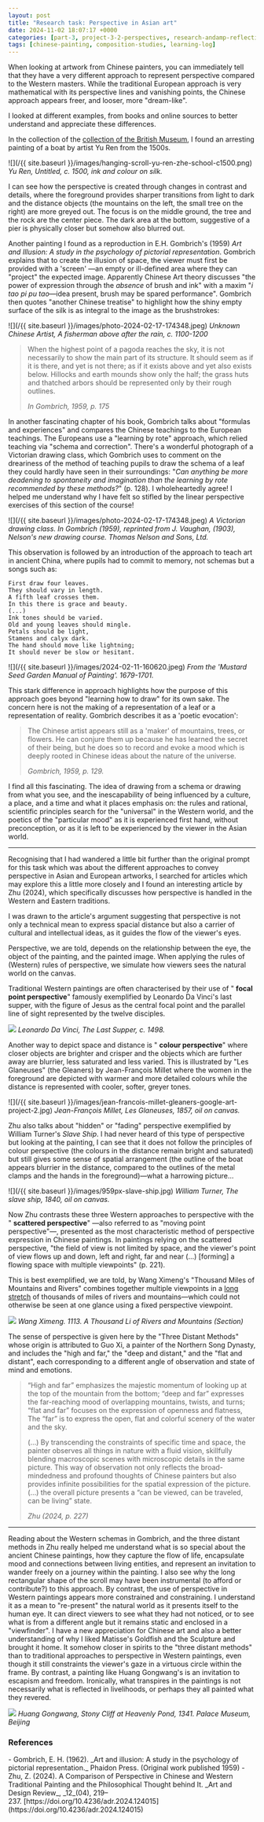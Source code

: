 ```yaml
---
layout: post
title: "Research task: Perspective in Asian art"
date: 2024-11-02 18:07:17 +0000
categories: [part-3, project-3-2-perspectives, research-andamp-reflection, uncategorised]
tags: [chinese-painting, composition-studies, learning-log]
---
```


When looking at artwork from Chinese painters, you can immediately tell that they have a very different approach to represent perspective compared to the Western masters. While the traditional European approach is very mathematical with its perspective lines and vanishing points, the Chinese approach appears freer, and looser, more "dream-like".

<!-- /wp:paragraph --><!-- wp:paragraph -->

I looked at different examples, from books and online sources to better understand and appreciate these differences.

<!-- /wp:paragraph --><!-- wp:paragraph -->

In the collection of the [collection of the British Museum](https://www.britishmuseum.org/collection/search?school_style=Chinese%20paintings%2Fprints%20schools), I found an arresting painting of a boat by artist Yu Ren from the 1500s.

<!-- /wp:paragraph --><!-- wp:image {"align":"center","id":1131,"width":332,"height":628,"sizeSlug":"full","linkDestination":"none"} -->
![](/{{ site.baseurl }}/images/hanging-scroll-yu-ren-zhe-school-c1500.png)
_Yu Ren, Untitled, c. 1500, ink and colour on silk._
<!-- /wp:image --><!-- wp:paragraph -->

I can see how the perspective is created through changes in contrast and details, where the foreground provides sharper transitions from light to dark and the distance objects (the mountains on the left, the small tree on the right) are more greyed out. The focus is on the middle ground, the tree and the rock are the center piece. The dark area at the bottom, suggestive of a pier is physically closer but somehow also blurred out.

<!-- /wp:paragraph --><!-- wp:paragraph -->

Another painting I found as a reproduction in E.H. Gombrich's (1959) _Art and Illusion: A study in the psychology of pictorial representation_. Gombrich explains that to create the illusion of space, the viewer must first be provided with a 'screen' —an empty or ill-defined area where they can "project" the expected image. Apparently Chinese Art theory discusses "the power of expression through the _absence_ of brush and ink" with a maxim "_i tao pi pu tao_—idea present, brush may be spared performance". Gombrich then quotes "another Chinese treatise" to highlight how the shiny empty surface of the silk is as integral to the image as the brushstrokes:

<!-- /wp:paragraph --><!-- wp:image {"align":"center","id":1130,"width":488,"height":688,"sizeSlug":"full","linkDestination":"none"} -->
![](/{{ site.baseurl }}/images/photo-2024-02-17-174348.jpeg)
_Unknown Chinese Artist, A fisherman above after the rain, c. 1100-1200_
<!-- /wp:image --><!-- wp:quote -->

> <!-- wp:paragraph -->
> 
> When the highest point of a pagoda reaches the sky, it is not necessarily to show the main part of its structure. It should seem as if it is there, and yet is not there; as if it exists above and yet also exists below. Hillocks and earth mounds show only the half; the grass huts and thatched arbors should be represented only by their rough outlines.
> 
> <!-- /wp:paragraph --><cite>In Gombrich, 1959, p. 175</cite>

<!-- /wp:quote --><!-- wp:paragraph -->

In another fascinating chapter of his book, Gombrich talks about "formulas and experiences" and compares the Chinese teachings to the European teachings. The Europeans use a "learning by rote" approach, which relied teaching via "schema and correction". There's a wonderful photograph of a Victorian drawing class, which Gombrich uses to comment on the dreariness of the method of teaching pupils to draw the schema of a leaf they could hardly have seen in their surroundings: "_Can anything be more deadening to spontaneity and imagination than the learning by rote recommended by these methods?_" (p. 128). I wholeheartedly agree! I helped me understand why I have felt so stifled by the linear perspective exercises of this section of the course!

<!-- /wp:paragraph --><!-- wp:image {"align":"center","id":1134,"width":500,"height":348,"sizeSlug":"full","linkDestination":"none"} -->
![](/{{ site.baseurl }}/images/photo-2024-02-17-174348.jpeg)
_A Victorian drawing class. In Gombrich (1959), reprinted from J. Vaughan, (1903), Nelson's new drawing course. Thomas Nelson and Sons, Ltd._
<!-- /wp:image --><!-- wp:paragraph -->

This observation is followed by an introduction of the approach to teach art in ancient China, where pupils had to commit to memory, not schemas but a songs such as:

<!-- /wp:paragraph --><!-- wp:columns -->
<!-- wp:column -->
<!-- wp:verse -->
```
First draw four leaves.
They should vary in length.
A fifth leaf crosses them.
In this there is grace and beauty.
(...)
Ink tones should be varied.
Old and young leaves should mingle.
Petals should be light,
Stamens and calyx dark.
The hand should move like lightning;
It should never be slow or hesitant.
```
<!-- /wp:verse -->
<!-- /wp:column --><!-- wp:column -->
<!-- wp:image {"id":1135,"sizeSlug":"full","linkDestination":"none"} -->
![](/{{ site.baseurl }}/images/2024-02-11-160620.jpeg)
_From the 'Mustard Seed Garden Manual of Painting'. 1679-1701._
<!-- /wp:image -->
<!-- /wp:column -->
<!-- /wp:columns --><!-- wp:paragraph -->

This stark difference in approach highlights how the purpose of this approach goes beyond "learning how to draw" for its own sake. The concern here is not the making of a representation of a leaf or a representation of reality. Gombrich describes it as a 'poetic evocation':

<!-- /wp:paragraph --><!-- wp:quote -->

> <!-- wp:paragraph -->
> 
> The Chinese artist appears still as a 'maker' of mountains, trees, or flowers. He can conjure them up because he has learned the secret of their being, but he does so to record and evoke a mood which is deeply rooted in Chinese ideas about the nature of the universe.
> 
> <!-- /wp:paragraph --><cite>Gombrich, 1959, p. 129.</cite>

<!-- /wp:quote --><!-- wp:paragraph -->

I find all this fascinating. The idea of drawing from a schema or drawing from what you see, and the inescapability of being influenced by a culture, a place, and a time and what it places emphasis on: the rules and rational, scientific principles search for the "universal" in the Western world, and the poetics of the "particular mood" as it is experienced first hand, without preconception, or as it is left to be experienced by the viewer in the Asian world.

<!-- /wp:paragraph --><!-- wp:separator -->
* * *
<!-- /wp:separator --><!-- wp:paragraph -->

Recognising that I had wandered a little bit further than the original prompt for this task which was about the different approaches to convey perspective in Asian and European artworks, I searched for articles which may explore this a little more closely and I found an interesting article by Zhu (2024), which specifically discusses how perspective is handled in the Western and Eastern traditions.

<!-- /wp:paragraph --><!-- wp:paragraph -->

I was drawn to the article's argument suggesting that perspective is not only a technical mean to express spacial distance but also a carrier of cultural and intellectual ideas, as it guides the flow of the viewer's eyes.

<!-- /wp:paragraph --><!-- wp:paragraph -->

Perspective, we are told, depends on the relationship between the eye, the object of the painting, and the painted image. When applying the rules of (Western) rules of perspective, we simulate how viewers sees the natural world on the canvas.

<!-- /wp:paragraph --><!-- wp:paragraph -->

Traditional Western paintings are often characterised by their use of " **focal point perspective**" famously exemplified by Leonardo Da Vinci's last supper, with the figure of Jesus as the central focal point and the parallel line of sight represented by the twelve disciples.

<!-- /wp:paragraph --><!-- wp:image {"id":1137,"sizeSlug":"full","linkDestination":"none"} -->
![](https://spaces.oca.ac.uk/gaellelog/wp-content/uploads/sites/5355/2024/11/IMG_0122.jpeg)
_Leonardo Da Vinci, The Last Supper, c. 1498._
<!-- /wp:image --><!-- wp:paragraph -->

Another way to depict space and distance is " **colour perspective**" where closer objects are brighter and crisper and the objects which are further away are blurrier, less saturated and less varied. This is illustrated by "Les Glaneuses" (the Gleaners) by Jean-François Millet where the women in the foreground are depicted with warmer and more detailed colours while the distance is represented with cooler, softer, greyer tones.

<!-- /wp:paragraph --><!-- wp:image {"id":1138,"sizeSlug":"full","linkDestination":"none"} -->
![](/{{ site.baseurl }}/images/jean-francois-millet-gleaners-google-art-project-2.jpg)
_Jean-François Millet, Les Glaneuses, 1857, oil on canvas._
<!-- /wp:image --><!-- wp:paragraph -->

Zhu also talks about "hidden" or "fading" perspective exemplified by William Turner's _Slave Ship_. I had never heard of this type of perspective but looking at the painting, I can see that it does not follow the principles of colour perspective (the colours in the distance remain bright and saturated) but still gives some sense of spatial arrangement (the outline of the boat appears blurrier in the distance, compared to the outlines of the metal clamps and the hands in the foreground)—what a harrowing picture...

<!-- /wp:paragraph --><!-- wp:image {"id":1141,"sizeSlug":"full","linkDestination":"none"} -->
![](/{{ site.baseurl }}/images/959px-slave-ship.jpg)
_William Turner, The slave ship, 1840, oil on canvas._
<!-- /wp:image --><!-- wp:paragraph -->

Now Zhu contrasts these three Western approaches to perspective with the " **scattered perspective**" —also referred to as "moving point perspective"—, presented as the most characteristic method of perspective expression in Chinese paintings. In paintings relying on the scattered perspective, "the field of view is not limited by space, and the viewer's point of view flows up and down, left and right, far and near (...) [forming] a flowing space with multiple viewpoints" (p. 221).

<!-- /wp:paragraph --><!-- wp:paragraph -->

This is best exemplified, we are told, by Wang Ximeng's "Thousand Miles of Mountains and Rivers" combines together multiple viewpoints in a [long stretch](https://upload.wikimedia.org/wikipedia/commons/3/37/Wang_Ximeng._A_Thousand_Li_of_Rivers_and_Mountains._%28Complete%2C_51%2C3x1191%2C5_cm%29._1113._Palace_museum%2C_Beijing.jpg) of thousands of miles of rivers and mountains—which could not otherwise be seen at one glance using a fixed perspective viewpoint.

<!-- /wp:paragraph --><!-- wp:image {"sizeSlug":"large"} -->
![](https://www.chinese-showcase.com/cdn/shop/articles/a_thousand_li_of_rivers_and_mountains.jpg?v=1703462245)
_Wang Ximeng. 1113. A Thousand Li of Rivers and Mountains (Section)_
<!-- /wp:image --><!-- wp:paragraph -->

The sense of perspective is given here by the "Three Distant Methods" whose origin is attributed to Guo Xi, a painter of the Northern Song Dynasty, and includes the "high and far," the "deep and distant," and the "flat and distant", each corresponding to a different angle of observation and state of mind and emotions.

<!-- /wp:paragraph --><!-- wp:quote -->

> <!-- wp:paragraph -->
> 
> “High and far” emphasizes the majestic momentum of looking up at the top of the mountain from the bottom; “deep and far” expresses the far-reaching mood of overlapping mountains, twists, and turns; “flat and far” focuses on the expression of openness and flatness, The “far” is to express the open, flat and colorful scenery of the water and the sky.
> 
> <!-- /wp:paragraph --><!-- wp:paragraph -->
> 
> (...) By transcending the constraints of specific time and space, the painter observes all things in nature with a fluid vision, skillfully blending macroscopic scenes with microscopic details in the same picture. This way of observation not only reflects the broad-mindedness and profound thoughts of Chinese painters but also provides infinite possibilities for the spatial expression of the picture. (...) the overall picture presents a “can be viewed, can be traveled, can be living” state.
> 
> <!-- /wp:paragraph --><cite>Zhu (2024, p. 227)</cite>

<!-- /wp:quote --><!-- wp:separator -->
* * *
<!-- /wp:separator --><!-- wp:paragraph -->

Reading about the Western schemas in Gombrich, and the three distant methods in Zhu really helped me understand what is so special about the ancient Chinese paintings, how they capture the flow of life, encapsulate mood and connections between living entities, and represent an invitation to wander freely on a journey within the painting. I also see why the long rectangular shape of the scroll may have been instrumental (to afford or contribute?) to this approach. By contrast, the use of perspective in Western paintings appears more constrained and constraining. I understand it as a mean to "re-present" the natural world as it presents itself to the human eye. It can direct viewers to see what they had not noticed, or to see what is from a different angle but it remains static and enclosed in a "viewfinder". I have a new appreciation for Chinese art and also a better understanding of why I liked Matisse's Goldfish and the Sculpture and brought it home. It somehow closer in spirits to the "three distant methods" than to traditional approaches to perspective in Western paintings, even though it still constraints the viewer's gaze in a virtuous circle within the frame. By contrast, a painting like Huang Gongwang's is an invitation to escapism and freedom. Ironically, what transpires in the paintings is not necessarily what is reflected in livelihoods, or perhaps they all painted what they revered.

<!-- /wp:paragraph --><!-- wp:image {"align":"center","sizeSlug":"large"} -->
![](https://www.comuseum.com/wp-content/uploads/2015/03/huang-gongwang_heavenly-pond-mountain.jpg)
_Huang Gongwang, Stony Cliff at Heavenly Pond, 1341. Palace Museum, Beijing_
<!-- /wp:image --><!-- wp:heading {"level":3} -->
### References
<!-- /wp:heading --><!-- wp:list -->
<!-- wp:list-item -->- Gombrich, E. H. (1962). _Art and illusion: A study in the psychology of pictorial representation._ Phaidon Press. (Original work published 1959)
<!-- /wp:list-item --><!-- wp:list-item -->- Zhu, Z. (2024). A Comparison of Perspective in Chinese and Western Traditional Painting and the Philosophical Thought behind It.&nbsp;_Art and Design Review_,&nbsp;_12_(04), 219–237.&nbsp;[https://doi.org/10.4236/adr.2024.124015](https://doi.org/10.4236/adr.2024.124015)
<!-- /wp:list-item -->
<!-- /wp:list -->